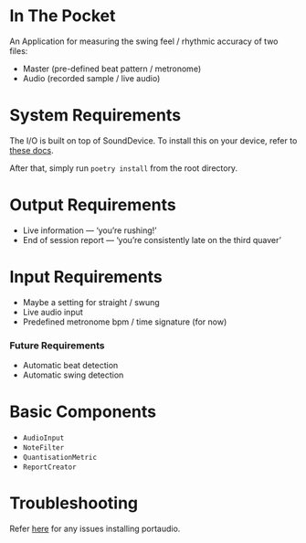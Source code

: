 # In The Pocket

An Application for measuring the swing feel / rhythmic accuracy of two files:

- Master (pre-defined beat pattern / metronome)
- Audio (recorded sample / live audio)

# System Requirements
The I/O is built on top of SoundDevice. To install this on your device, refer to [these docs](https://python-sounddevice.readthedocs.io/en/0.4.5/installation.html).

After that, simply run `poetry install` from the root directory. 

# Output Requirements

- Live information — ‘you’re rushing!’
- End of session report — ‘you’re consistently late on the third quaver’

# Input Requirements

- Maybe a setting for straight / swung
- Live audio input
- Predefined metronome bpm / time signature (for now)

### Future Requirements

- Automatic beat detection
- Automatic swing detection

# Basic Components

- `AudioInput`
- `NoteFilter`
- `QuantisationMetric`
- `ReportCreator`

# Troubleshooting
Refer [here](https://stackoverflow.com/questions/33513522/when-installing-pyaudio-pip-cannot-find-portaudio-h-in-usr-local-include) for any issues installing portaudio.